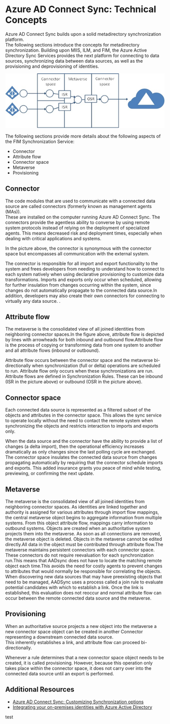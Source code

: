 <properties
	pageTitle="Azure AD Connect Sync: Technical Concepts"
	description="Explains the technical concepts of Azure AD Connect Sync."
	services="active-directory"
	documentationCenter=""
	authors="markusvi"
	manager="swadhwa"
	editor=""/>

<tags
	ms.service="active-directory"
	ms.workload="identity"
	ms.tgt_pltfrm="na"
	ms.devlang="na"
	ms.topic="article"
	ms.date="07/27/2015"
	ms.author="markusvi"/>


# Azure AD Connect Sync: Technical Concepts

Azure AD Connect Sync builds upon a solid metadirectory synchronization platform.<br> 
The following sections introduce the concepts for metadirectory synchronization. 
Building upon MIIS, ILM, and FIM, the Azure Active Directory Sync Services provides the next platform for connecting to data sources, synchronizing data between data sources, as well as the provisioning and deprovisioning of identities. 

![Technical Concepts][1]
 


The following sections provide more details about the following aspects of the FIM Synchronization Service: 

- Connector 
- Attribute flow 
- Connector space 
- Metaverse 
- Provisioning 

 




## Connector

The code modules that are used to communicate with a connected data source are called connectors (formerly known as  management agents (MAs)).<br>
These are installed on the computer running Azure AD Connect Sync. 
The connectors provide the agentless ability to converse by using remote system protocols instead of relying on the deployment of specialized agents. This means decreased risk and deployment times, especially when dealing with critical applications and systems.

In the picture above, the connector is synonymous with the connector space but encompasses all communication with the external system.

The connector is responsible for all import and export functionality to the system and frees developers from needing to understand how to connect to each system natively when using declarative provisioning to customize data transformations. 
Imports and exports only occur when scheduled, allowing for further insulation from changes occurring within the system, since changes do not automatically propagate to the connected data source.In addition, developers may also create their own connectors for connecting to virtually any data source. .
 




## Attribute flow

The metaverse is the consolidated view of all joined identities from neighboring connector spaces.In the figure above, attribute flow is depicted by lines with arrowheads for both inbound and outbound flow.Attribute flow is the process of copying or transforming data from one system to another and all attribute flows (inbound or outbound).

Attribute flow occurs between the connector space and the metaverse bi-directionally when synchronization (full or delta) operations are scheduled to run. 
Attribute flow only occurs when these synchronizations are run. Attribute flows are defined in Synchronization Rules. These can be inbound (ISR in the picture above) or outbound (OSR in the picture above). 
 

## Connector space

Each connected data source is represented as a filtered subset of the objects and attributes in the connector space. 
This allows the sync service to operate locally without the need to contact the remote system when synchronizing the objects and restricts interaction to imports and exports only.

When the data source and the connector have the ability to provide a list of changes (a delta import), then the operational efficiency increases dramatically as only changes since the last polling cycle are exchanged. The connector space insulates the connected data source from changes propagating automatically by requiring that the connector schedule imports and exports. 
This added insurance grants you peace of mind while testing, previewing, or confirming the next update.
 




## Metaverse

The metaverse is the consolidated view of all joined identities from neighboring connector spaces. 
As identities are linked together and authority is assigned for various attributes through import flow mappings, the central metaverse object begins to aggregate information from multiple systems. 
From this object attribute flow, mappings carry information to outbound systems. 
Objects are created when an authoritative system projects them into the metaverse. 
As soon as all connections are removed, the metaverse object is deleted. 
Objects in the metaverse cannot be edited directly.All data in the object must be contributed through attribute flow.The metaverse maintains persistent connectors with each connector space. 
These connectors do not require reevaluation for each synchronization run.This means that AADsync does not have to locate the matching remote object each time.This avoids the need for costly agents to prevent changes to attributes that would normally be responsible for correlating the objects. 
When discovering new data sources that may have preexisting objects that need to be managed, AADSync uses a process called a join rule to evaluate potential candidates with which to establish a link. 
Once the link is established, this evaluation does not reoccur and normal attribute flow can occur between the remote connected data source and the metaverse. 
 




## Provisioning

When an authoritative source projects a new object into the metaverse a new connector space object can be created in another Connector representing a downstream connected data source. <br>
This inherently establishes a link, and attribute flow can proceed bi-directionally.

Whenever a rule determines that a new connector space object needs to be created, it is called provisioning. However, because this operation only takes place within the connector space, it does not carry over into the connected data source until an export is performed.



## Additional Resources

* [Azure AD Connect Sync: Customizing Synchronization options](active-directory-aadconnectsync-whatis.md)
* [Integrating your on-premises identities with Azure Active Directory](active-directory-aadconnect.md)
 
<!--Image references-->
[1]: ./media/active-directory-aadsync-technical-concepts/ic750598.png

test
